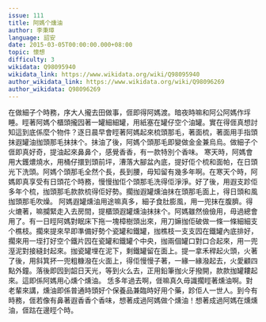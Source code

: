 ```yaml
---
issue: 111
title: 阿媽个燻油
author: 李秉璋
language: 詔安
date: 2015-03-05T00:00:00.000+08:00
topic: 懷想
difficulty: 3
wikidata: Q98095940
wikidata_link: https://www.wikidata.org/wiki/Q98095940
author_wikidata_link: https://www.wikidata.org/wiki/Q98096269
author_wikidata: Q98096269
---
```

在做細子个時務，序大人攏去田做事，𠊎即得阿媽渡。暗夜時嘛和阿公阿媽作垺睡。䀴著阿媽个櫃頭攏囥著一罐細細罐，用紙塞在罐仔空个油罐。實在得𠊎真想討知這到底係麼个物件？逐日晨早會䀴著阿媽起來梳頭那毛，著面梳，著面用手指頭抹遐罐油拁頭那毛抹抹个。抺油了後，阿媽个頭那毛即變做金金兼烏烏。做細子个𠊎即真好奇，提油起來鼻鼻个，感覺香香，有一款特別个香味。
寒天時，阿媽會用大鑊燶燒水，用桶仔擐到頭前坪，漕落大腳盆內底，提好佢个梳和面帕，在日頭光下洗頭。阿媽个頭那毛全然个長，長到腰，毋知留有幾多年啊。在寒天个時，阿媽即真享受有日頭花个時務，慢慢拁佢个頭那毛洗得佢淨淨。好了後，用遐支跈佢多年个梳，拁頭那毛款款梳得佢好勢。擱拁遐罐燻油抹在頭那毛面上，得日頭和風拁頭那毛吹燥。
阿媽遐罐燻油用途嘛真多，細子食肚膨風，用一兜抹在腹臍。得火熝著，嘛攔緊走入去房間，提櫃頭遐罐燻油抹抹个。阿媽雖然儉儉用，毋過總會用了。有一日䀴阿媽對眠床下拖一塊樟樹頭出來，用刀嫲拁佢破做一條一條細細支个樵枝。擱來提來早即準備好勢个瓷罐和鐵罐，拁樵枝一支支囥在鐵罐內底排好，擱來用一垤打好空个鐵片囥在瓷罐和鐵罐个中央，拁兩個罐口對口合起來，用一兜溼泥對接縫封起來。拁瓷罐埋在泥下，剩鐵罐留在面上。提一拿禾稈起火頭，火著了後，用斜箕抔一兜粗糠潑在火面上，得佢慢慢子著，一緣一緣潑起去，火愛顧四點外鐘。落後即囥到韶日天光，等到火么去，正用鉛筆拁火牙撥開，款款拁罐耬起來。這即係阿媽用心燻个燻油。
恁多年過去啊，𠊎嘛真久毋識擱䀴著燻油啊。對老輩來講，燻油即係普通時頭好个保養品兼臨時好用个藥，跈佢人一世人。到今有時務，𠊎若像有鼻著遐香香个香味，想著成過阿媽做个燻油！想著成過阿媽在燻燻油，𠊎跍在邊䀴个時。